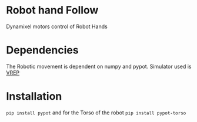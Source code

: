 # Robot hand Follow
Dynamixel motors control of Robot Hands

# Dependencies
The Robotic movement is dependent on numpy and pypot. Simulator used is [VREP](http://www.coppeliarobotics.com/downloads.html)

# Installation
```pip install pypot``` and for the Torso of the robot ```pip install pypot-torso```
